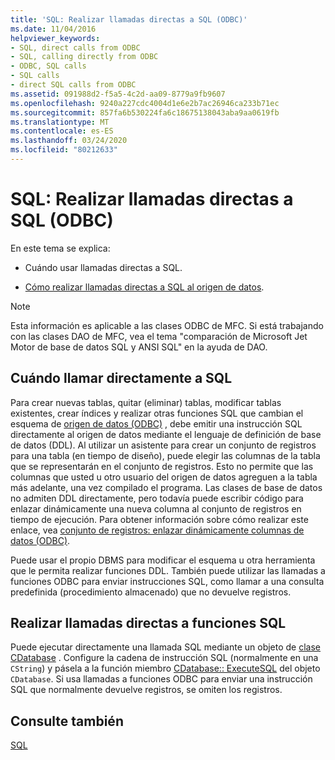 ```yaml
---
title: 'SQL: Realizar llamadas directas a SQL (ODBC)'
ms.date: 11/04/2016
helpviewer_keywords:
- SQL, direct calls from ODBC
- SQL, calling directly from ODBC
- ODBC, SQL calls
- SQL calls
- direct SQL calls from ODBC
ms.assetid: 091988d2-f5a5-4c2d-aa09-8779a9fb9607
ms.openlocfilehash: 9240a227cdc4004d1e6e2b7ac26946ca233b71ec
ms.sourcegitcommit: 857fa6b530224fa6c18675138043aba9aa0619fb
ms.translationtype: MT
ms.contentlocale: es-ES
ms.lasthandoff: 03/24/2020
ms.locfileid: "80212633"
---
```

# <a name="sql-making-direct-sql-calls-odbc"></a>SQL: Realizar llamadas directas a SQL (ODBC)

En este tema se explica:

- Cuándo usar llamadas directas a SQL.

- [Cómo realizar llamadas directas a SQL al origen de datos](#_core_making_direct_sql_function_calls).

> [!NOTE]
>  Esta información es aplicable a las clases ODBC de MFC. Si está trabajando con las clases DAO de MFC, vea el tema "comparación de Microsoft Jet Motor de base de datos SQL y ANSI SQL" en la ayuda de DAO.

##  <a name="when-to-call-sql-directly"></a><a name="_core_when_to_call_sql_directly"></a>Cuándo llamar directamente a SQL

Para crear nuevas tablas, quitar (eliminar) tablas, modificar tablas existentes, crear índices y realizar otras funciones SQL que cambian el esquema de [origen de datos (ODBC)](../../data/odbc/data-source-odbc.md) , debe emitir una instrucción SQL directamente al origen de datos mediante el lenguaje de definición de base de datos (DDL). Al utilizar un asistente para crear un conjunto de registros para una tabla (en tiempo de diseño), puede elegir las columnas de la tabla que se representarán en el conjunto de registros. Esto no permite que las columnas que usted u otro usuario del origen de datos agreguen a la tabla más adelante, una vez compilado el programa. Las clases de base de datos no admiten DDL directamente, pero todavía puede escribir código para enlazar dinámicamente una nueva columna al conjunto de registros en tiempo de ejecución. Para obtener información sobre cómo realizar este enlace, vea [conjunto de registros: enlazar dinámicamente columnas de datos (ODBC)](../../data/odbc/recordset-dynamically-binding-data-columns-odbc.md).

Puede usar el propio DBMS para modificar el esquema u otra herramienta que le permita realizar funciones DDL. También puede utilizar las llamadas a funciones ODBC para enviar instrucciones SQL, como llamar a una consulta predefinida (procedimiento almacenado) que no devuelve registros.

##  <a name="making-direct-sql-function-calls"></a><a name="_core_making_direct_sql_function_calls"></a>Realizar llamadas directas a funciones SQL

Puede ejecutar directamente una llamada SQL mediante un objeto de [clase CDatabase](../../mfc/reference/cdatabase-class.md) . Configure la cadena de instrucción SQL (normalmente en una `CString`) y pásela a la función miembro [CDatabase:: ExecuteSQL](../../mfc/reference/cdatabase-class.md#executesql) del objeto `CDatabase`. Si usa llamadas a funciones ODBC para enviar una instrucción SQL que normalmente devuelve registros, se omiten los registros.

## <a name="see-also"></a>Consulte también

[SQL](../../data/odbc/sql.md)
